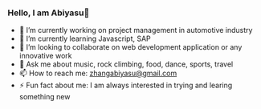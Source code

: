 ### Hello, I am Abiyasu👋 

- 🔭 I’m currently working on project management in automotive industry
- 🌱 I’m currently learning Javascript, SAP
- 👯 I’m looking to collaborate on web development application or any innovative work
- 💬 Ask me about music, rock climbing, food, dance, sports, travel
- 📫 How to reach me: zhangabiyasu@gmail.com
- ⚡ Fun fact about me: I am always interested in trying and learing something new
